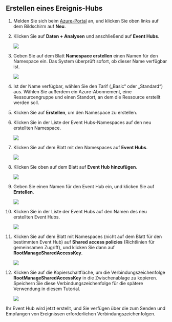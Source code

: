 ## Erstellen eines Ereignis-Hubs

1. Melden Sie sich beim [Azure-Portal][] an, und klicken Sie oben links auf dem Bildschirm auf **Neu**.

2. Klicken Sie auf **Daten + Analysen** und anschließend auf **Event Hubs**.

	![](./media/event-hubs-create-event-hub/create-event-hub9.png)

3. Geben Sie auf dem Blatt **Namespace erstellen** einen Namen für den Namespace ein. Das System überprüft sofort, ob dieser Name verfügbar ist.

	![](./media/event-hubs-create-event-hub/create-event-hub1.png)

4. Ist der Name verfügbar, wählen Sie den Tarif („Basic“ oder „Standard“) aus. Wählen Sie außerdem ein Azure-Abonnement, eine Ressourcengruppe und einen Standort, an dem die Ressource erstellt werden soll.

2. Klicken Sie auf **Erstellen**, um den Namespace zu erstellen.

6. Klicken Sie in der Liste der Event Hubs-Namespaces auf den neu erstellten Namespace.

	![](./media/event-hubs-create-event-hub/create-event-hub2.png)

7. Klicken Sie auf dem Blatt mit den Namespaces auf **Event Hubs**.

	![](./media/event-hubs-create-event-hub/create-event-hub3.png)

8. Klicken Sie oben auf dem Blatt auf **Event Hub hinzufügen**.

	![](./media/event-hubs-create-event-hub/create-event-hub4.png)

3. Geben Sie einen Namen für den Event Hub ein, und klicken Sie auf **Erstellen**.

	![](./media/event-hubs-create-event-hub/create-event-hub5.png)

4. Klicken Sie in der Liste der Event Hubs auf den Namen des neu erstellten Event Hubs.

	![](./media/event-hubs-create-event-hub/create-event-hub6.png)

5. Klicken Sie auf dem Blatt mit Namespaces (nicht auf dem Blatt für den bestimmten Event Hub) auf **Shared access policies** (Richtlinien für gemeinsamen Zugriff), und klicken Sie dann auf **RootManageSharedAccessKey**.

	![](./media/event-hubs-create-event-hub/create-event-hub7.png)

5. Klicken Sie auf die Kopierschaltfläche, um die Verbindungszeichenfolge **RootManageSharedAccessKey** in die Zwischenablage zu kopieren. Speichern Sie diese Verbindungszeichenfolge für die spätere Verwendung in diesem Tutorial.

	![](./media/event-hubs-create-event-hub/create-event-hub8.png)

Ihr Event Hub wird jetzt erstellt, und Sie verfügen über die zum Senden und Empfangen von Ereignissen erforderlichen Verbindungszeichenfolgen.

[Azure-Portal]: https://portal.azure.com/

<!---HONumber=AcomDC_0921_2016-->